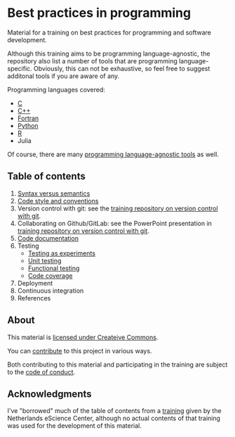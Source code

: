 # Best practices in programming

Material for a training on best practices for programming and software
development.

Although this training aims to be programming language-agnostic, the repository
also list a number of tools that are programming language-specific.
Obviously, this can not be exhaustive, so feel free to suggest additonal
tools if you are aware of any.

Programming languages covered:
* [C](Tools/C.md)
* [C++](Tools/C-plus-plus.md)
* [Fortran](Tools/Fortran.md)
* [Python](Tools/Python.md)
* [R](Tools/R.md)
* Julia

Of course, there are many
[programming language-agnostic tools](Tools/general.md) as well.


## Table of contents

1. [Syntax versus semantics](syntax_vs_semantics.md)
1. [Code style and conventions](code_style.md)
1. Version control with git: see the [training repository on version control with git](https://github.com/gjbex/Version-control-with-git).
1. Collaborating on Github/GitLab: see the PowerPoint presentation in [training repository on version control with git](https://github.com/gjbex/Version-control-with-git).
1. [Code documentation](documentation.md)
1. Testing
   * [Testing as experiments](testing_as_experiments.md)
   * [Unit testing](unit_testing.md)
   * [Functional testing](functional_testing.md)
   * [Code coverage](code_coverage.md)
1. Deployment
1. Continuous integration
1. References


## About

This material is [licensed under Createive Commons](LICENSE).

You can [contribute](CONTRIBUTING.md) to this project in various ways.

Both contributing to this material and participating in the training are
subject to the [code of conduct](CODE_OF_CONDUCT.md).


## Acknowledgments

I've "borrowed" much of the table of contents from a
[training](https://www.esciencecenter.nl/event/good-practices-in-research-software-development-2/) given by
the Netherlands eScience Center, although no actual contents of that
training was used for the development of this material.
